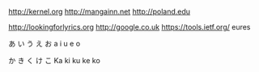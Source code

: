 http://kernel.org http://mangainn.net http://poland.edu

http://lookingforlyrics.org http://google.co.uk https://tools.ietf.org/ eures

あ い う え お a i u e o

か き く け こ Ka  ki ku ke ko
